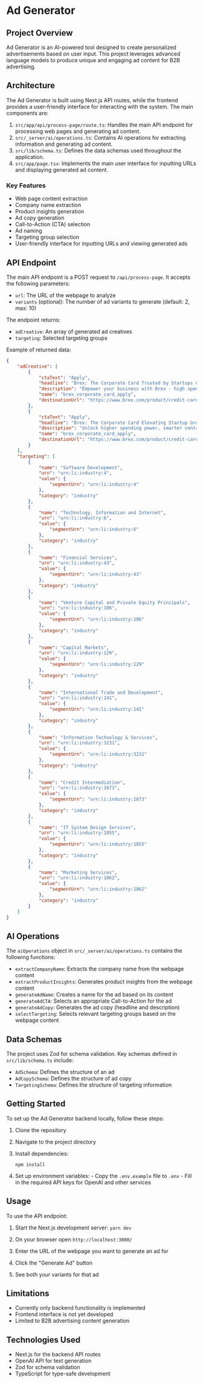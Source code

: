 # Ad Generator

## Project Overview

Ad Generator is an AI-powered tool designed to create personalized advertisements based on user input. This project leverages advanced language models to produce unique and engaging ad content for B2B advertising.

## Architecture

The Ad Generator is built using Next.js API routes, while the frontend provides a user-friendly interface for interacting with the system. The main components are:

1. `src/app/api/process-page/route.ts`: Handles the main API endpoint for processing web pages and generating ad content.
2. `src/_server/ai/operations.ts`: Contains AI operations for extracting information and generating ad content.
3. `src/lib/schema.ts`: Defines the data schemas used throughout the application.
4. `src/app/page.tsx`: Implements the main user interface for inputting URLs and displaying generated ad content.

### Key Features

- Web page content extraction
- Company name extraction
- Product insights generation
- Ad copy generation
- Call-to-Action (CTA) selection
- Ad naming
- Targeting group selection
- User-friendly interface for inputting URLs and viewing generated ads

## API Endpoint

The main API endpoint is a POST request to `/api/process-page`. It accepts the following parameters:

- `url`: The URL of the webpage to analyze
- `variants` (optional): The number of ad variants to generate (default: 2, max: 10)

The endpoint returns:

- `adCreative`: An array of generated ad creatives
- `targeting`: Selected targeting groups

Example of returned data:


```json
{
    "adCreative": [
        {
            "ctaText": "Apply",
            "headline": "Brex: The Corporate Card Trusted by Startups & Enterprises",
            "description": "Empower your business with Brex - high spending power, smart controls, and automated expense management. Streamline travel, procurement, and more with global card acceptance and local currency options.",
            "name": "brex_corporate_card_apply",
            "destinationUrl": "https://www.brex.com/product/credit-card"
        },
        {
            "ctaText": "Apply",
            "headline": "Brex: The Corporate Card Elevating Startup Growth",
            "description": "Unlock higher spending power, smarter controls, and automated expense management with the Brex corporate card. Earn up to 7x rewards and get 24/7 global support to power your business forward.",
            "name": "brex_corporate_card_apply",
            "destinationUrl": "https://www.brex.com/product/credit-card"
        }
    ],
    "targeting": [
        {
            "name": "Software Development",
            "urn": "urn:li:industry:4",
            "value": {
                "segmentUrn": "urn:li:industry:4"
            },
            "category": "industry"
        },
        {
            "name": "Technology, Information and Internet",
            "urn": "urn:li:industry:6",
            "value": {
                "segmentUrn": "urn:li:industry:6"
            },
            "category": "industry"
        },
        {
            "name": "Financial Services",
            "urn": "urn:li:industry:43",
            "value": {
                "segmentUrn": "urn:li:industry:43"
            },
            "category": "industry"
        },
        {
            "name": "Venture Capital and Private Equity Principals",
            "urn": "urn:li:industry:106",
            "value": {
                "segmentUrn": "urn:li:industry:106"
            },
            "category": "industry"
        },
        {
            "name": "Capital Markets",
            "urn": "urn:li:industry:129",
            "value": {
                "segmentUrn": "urn:li:industry:129"
            },
            "category": "industry"
        },
        {
            "name": "International Trade and Development",
            "urn": "urn:li:industry:141",
            "value": {
                "segmentUrn": "urn:li:industry:141"
            },
            "category": "industry"
        },
        {
            "name": "Information Technology & Services",
            "urn": "urn:li:industry:3231",
            "value": {
                "segmentUrn": "urn:li:industry:3231"
            },
            "category": "industry"
        },
        {
            "name": "Credit Intermediation",
            "urn": "urn:li:industry:1673",
            "value": {
                "segmentUrn": "urn:li:industry:1673"
            },
            "category": "industry"
        },
        {
            "name": "IT System Design Services",
            "urn": "urn:li:industry:1855",
            "value": {
                "segmentUrn": "urn:li:industry:1855"
            },
            "category": "industry"
        },
        {
            "name": "Marketing Services",
            "urn": "urn:li:industry:1862",
            "value": {
                "segmentUrn": "urn:li:industry:1862"
            },
            "category": "industry"
        }
    ]
}

```

## AI Operations

The `aiOperations` object in `src/_server/ai/operations.ts` contains the following functions:

- `extractCompanyName`: Extracts the company name from the webpage content
- `extractProductInsights`: Generates product insights from the webpage content
- `generateAdName`: Creates a name for the ad based on its content
- `generateAdCTA`: Selects an appropriate Call-to-Action for the ad
- `generateAdCopy`: Generates the ad copy (headline and description)
- `selectTargeting`: Selects relevant targeting groups based on the webpage content

## Data Schemas

The project uses Zod for schema validation. Key schemas defined in `src/lib/schema.ts` include:

- `AdSchema`: Defines the structure of an ad
- `AdCopySchema`: Defines the structure of ad copy
- `TargetingSchema`: Defines the structure of targeting information

## Getting Started

To set up the Ad Generator backend locally, follow these steps:

1. Clone the repository
2. Navigate to the project directory
3. Install dependencies:
   
       npm install
   
4. Set up environment variables:
       - Copy the `.env.example` file to `.env`
       - Fill in the required API keys for OpenAI and other services

## Usage

To use the API endpoint:

1. Start the Next.js development server: `yarn dev`
   
2. On your browser open `http://localhost:3000/` 
3. Enter the URL of the webpage you want to generate an ad for
4. Click the "Generate Ad" button
5. See both your variants for that ad

## Limitations

- Currently only backend functionality is implemented
- Frontend interface is not yet developed
- Limited to B2B advertising content generation

## Technologies Used

- Next.js for the backend API routes
- OpenAI API for text generation
- Zod for schema validation
- TypeScript for type-safe development

